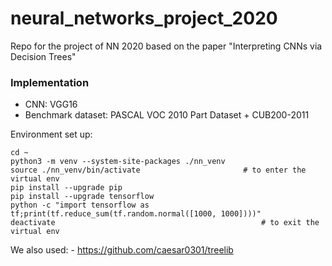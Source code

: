 # neural_networks_project_2020

Repo for the project of NN 2020 based on the paper "Interpreting CNNs via Decision Trees"

### Implementation

- CNN: VGG16
- Benchmark dataset: PASCAL VOC 2010 Part Dataset + CUB200-2011

Environment set up:
```
cd ~
python3 -m venv --system-site-packages ./nn_venv
source ./nn_venv/bin/activate                       # to enter the virtual env
pip install --upgrade pip
pip install --upgrade tensorflow
python -c "import tensorflow as tf;print(tf.reduce_sum(tf.random.normal([1000, 1000])))"
deactivate                                              # to exit the virtual env
```

We also used:
    - https://github.com/caesar0301/treelib